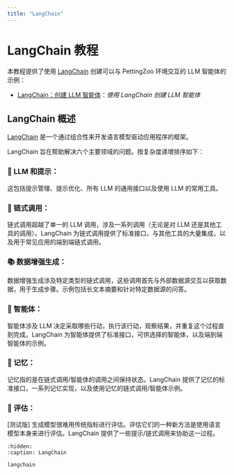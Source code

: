 ```yaml
---
title: "LangChain"
---
```


# LangChain 教程

本教程提供了使用 [LangChain](https://github.com/hwchase17/langchain) 创建可以与 PettingZoo 环境交互的 LLM 智能体的示例：

* [LangChain：创建 LLM 智能体](/tutorials/langchain/langchain.md)：_使用 LangChain 创建 LLM 智能体_


## LangChain 概述

[LangChain](https://github.com/hwchase17/langchain) 是一个通过组合性来开发语言模型驱动应用程序的框架。

LangChain 旨在帮助解决六个主要领域的问题。按复杂度递增排序如下：

### 📃 LLM 和提示：

这包括提示管理、提示优化、所有 LLM 的通用接口以及使用 LLM 的常用工具。

### 🔗 链式调用：

链式调用超越了单一的 LLM 调用，涉及一系列调用（无论是对 LLM 还是其他工具的调用）。LangChain 为链式调用提供了标准接口，与其他工具的大量集成，以及用于常见应用的端到端链式调用。

### 📚 数据增强生成：

数据增强生成涉及特定类型的链式调用，这些调用首先与外部数据源交互以获取数据，用于生成步骤。示例包括长文本摘要和针对特定数据源的问答。

### 🤖 智能体：

智能体涉及 LLM 决定采取哪些行动，执行该行动，观察结果，并重复这个过程直到完成。LangChain 为智能体提供了标准接口，可供选择的智能体，以及端到端智能体的示例。

### 🧠 记忆：

记忆指的是在链式调用/智能体的调用之间保持状态。LangChain 提供了记忆的标准接口，一系列记忆实现，以及使用记忆的链式调用/智能体示例。

### 🧐 评估：

[测试版] 生成模型很难用传统指标进行评估。评估它们的一种新方法是使用语言模型本身来进行评估。LangChain 提供了一些提示/链式调用来协助这一过程。


```{toctree}
:hidden:
:caption: LangChain

langchain
```
